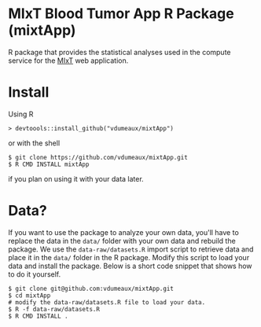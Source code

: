 # MIxT Blood Tumor App R Package (mixtApp)
R package that provides the statistical analyses used in the compute service for
the [MIxT](http://mixt-blood-tumor.bci.mcgill.ca) web application. 

# Install 
Using R 
```
> devtoools::install_github("vdumeaux/mixtApp")
```

or with the shell 

```
$ git clone https://github.com/vdumeaux/mixtApp.git
$ R CMD INSTALL mixtApp
```

if you plan on using it with your data later. 


# Data? 
If you want to use the package to analyze your own data, you'll have to replace 
the data in the `data/` folder with your own data and rebuild the package. We 
use the `data-raw/datasets.R` import script to retrieve data and place it in the
`data/` folder in the R package. Modify this script to load your data and
install the package. Below is a short code snippet that shows how to do it
yourself.

```
$ git clone git@github.com:vdumeaux/mixtApp.git 
$ cd mixtApp
# modify the data-raw/datasets.R file to load your data. 
$ R -f data-raw/datasets.R
$ R CMD INSTALL .
```